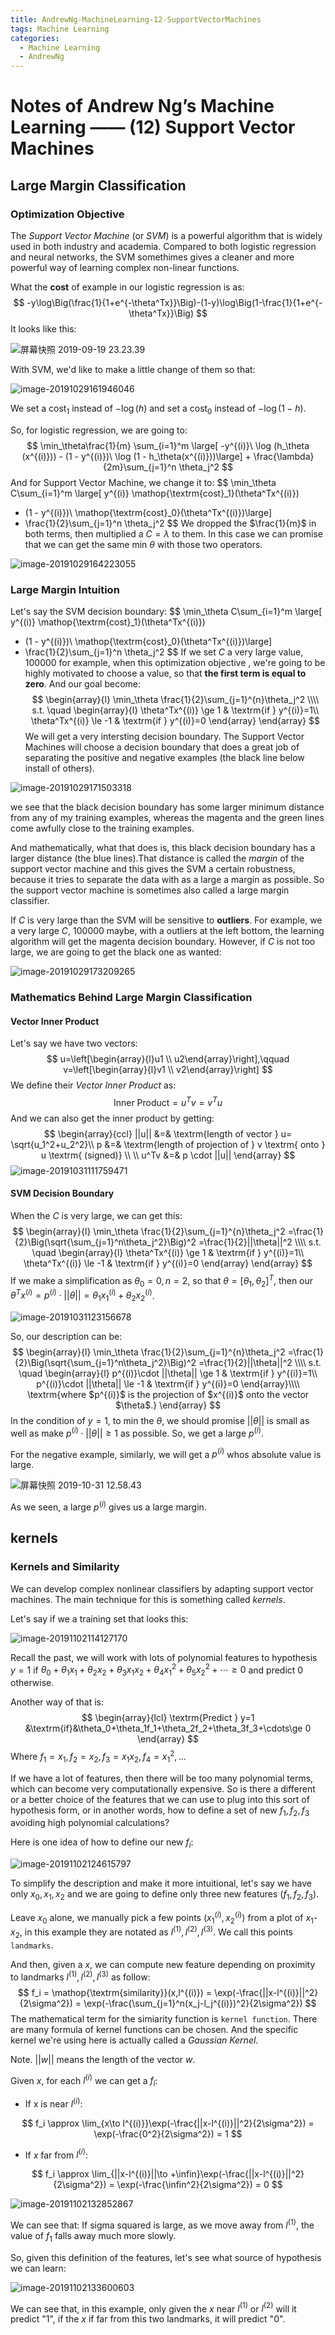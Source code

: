 ```yaml
---
title: AndrewNg-MachineLearning-12-SupportVectorMachines
tags: Machine Learning
categories:
  - Machine Learning
  - AndrewNg
---
```


# Notes of Andrew Ng’s Machine Learning —— (12) Support Vector Machines

## Large Margin Classification

### Optimization Objective

The *Support Vector Machine* (or *SVM*) is a powerful algorithm that is widely used in both industry and academia. Compared to both logistic regression and neural networks, the SVM somethimes gives a cleaner and more powerful way of learning complex non-linear functions.

What the **cost** of example in our logistic regression is as:
$$
-y\log\Big(\frac{1}{1+e^{-\theta^Tx}}\Big)-(1-y)\log\Big(1-\frac{1}{1+e^{-\theta^Tx}}\Big)
$$
It looks like this:

![屏幕快照 2019-09-19 23.23.39](https://tva1.sinaimg.cn/large/006y8mN6ly1g8f4rfgycnj31lc0mqjsr.jpg)

With SVM, we'd like to make a little change of them so that:

![image-20191029161946046](https://tva1.sinaimg.cn/large/006y8mN6ly1g8f58f0dolj31ao0h6wpq.jpg)

We set a $\textrm{cost}_1$ instead of $-\log(h)$ and set a $\textrm{cost}_0$ instead of $-\log(1-h)$.

So, for logistic regression, we are going to:
$$
\min_\theta\frac{1}{m} \sum_{i=1}^m \large[ -y^{(i)}\ \log (h_\theta (x^{(i)})) - (1 - y^{(i)})\ \log (1 - h_\theta(x^{(i)}))\large] + \frac{\lambda}{2m}\sum_{j=1}^n \theta_j^2
$$
And for Support Vector Machine, we change it to:
$$
\min_\theta 
C\sum_{i=1}^m \large[ y^{(i)} \mathop{\textrm{cost}_1}(\theta^Tx^{(i)})
+ (1 - y^{(i)})\ \mathop{\textrm{cost}_0}(\theta^Tx^{(i)})\large]
+ \frac{1}{2}\sum_{j=1}^n \theta_j^2
$$
We dropped the $\frac{1}{m}$ in both terms, then multiplied a $C=\lambda$ to them. In this case we can promise that we can get the same min $\theta$ with those two operators.

![image-20191029164223055](https://tva1.sinaimg.cn/large/006y8mN6ly1g8f5vx0x43j31dm0ni156.jpg)

### Large Margin Intuition

Let's say the SVM decision boundary:
$$
\min_\theta 
C\sum_{i=1}^m \large[ y^{(i)} \mathop{\textrm{cost}_1}(\theta^Tx^{(i)})
+ (1 - y^{(i)})\ \mathop{\textrm{cost}_0}(\theta^Tx^{(i)})\large]
+ \frac{1}{2}\sum_{j=1}^n \theta_j^2
$$
If we set $C$ a very  large value, $100000$ for example, when this optimization objective , we're going to be highly motivated to choose a value, so that **the first term is equal to zero**. And our goal become:
$$
\begin{array}{l}
	\min_\theta \frac{1}{2}\sum_{j=1}^{n}\theta_j^2 \\\\
	s.t. \quad \begin{array}{l}
		\theta^Tx^{(i)} \ge 1 & \textrm{if } y^{(i)}=1\\
		\theta^Tx^{(i)} \le -1 & \textrm{if } y^{(i)}=0
	\end{array}
\end{array}
$$
We will get a very intersting decision boundary. The Support Vector Machines will choose a decision boundary that does a great job of separating the positive and negative examples (the black line below install of others).

![image-20191029171503318](https://tva1.sinaimg.cn/large/006y8mN6gy1g8f6tz8op1j30q60kon78.jpg)

we see that the black decision boundary has some larger minimum distance from any of my training examples, whereas the magenta and the green lines come awfully close to the training examples.

And mathematically, what that does is, this black decision boundary has a larger distance (the blue lines).That distance is called the *margin* of the support vector machine and this gives the SVM a certain robustness, because it tries to separate the data with as a large a margin as possible. So the support vector machine is sometimes also called a large margin classifier.

If $C$ is very large than the SVM will be sensitive to **outliers**. For example, we a very large $C$, $100000$ maybe, with a outliers at the left bottom, the learning algorithm will get the magenta decision boundary. However, if $C$ is not too large, we are going to get the black one as wanted:

![image-20191029173209265](https://tva1.sinaimg.cn/large/006y8mN6gy1g8f7bsn392j30zm0iqwmu.jpg)

### Mathematics Behind Large Margin Classification

#### Vector Inner Product

Let's say we have two vectors:
$$
u=\left[\begin{array}{l}u1 \\ u2\end{array}\right],\qquad v=\left[\begin{array}{l}v1 \\ v2\end{array}\right]
$$
We define their *Vector Inner Product* as:
$$
\textrm{Inner Product} =
u^Tv=v^Tu
$$
And we can also get the inner product by getting:
$$
\begin{array}{ccl}
||u|| &=& \textrm{length of vector } u= \sqrt{u_1^2+u_2^2}\\
p &=& \textrm{length of projection of } v \textrm{ onto } u \textrm{ (signed)} \\ \\
u^Tv &=& p \cdot ||u||
\end{array}
$$
![image-20191031111759471](https://tva1.sinaimg.cn/large/006y8mN6ly1g8h7ruhj8kj31em0s0nfd.jpg)

#### SVM Decision Boundary

When the $C$ is very large, we can get this:
$$
\begin{array}{l}
	\min_\theta \frac{1}{2}\sum_{j=1}^{n}\theta_j^2
	=\frac{1}{2}\Big(\sqrt{\sum_{j=1}^n\theta_j^2}\Big)^2
	=\frac{1}{2}||\theta||^2 \\\\
	s.t. \quad \begin{array}{l}
		\theta^Tx^{(i)} \ge 1 & \textrm{if } y^{(i)}=1\\
		\theta^Tx^{(i)} \le -1 & \textrm{if } y^{(i)}=0
	\end{array}
\end{array}
$$
If we make a simplification as $\theta_0=0, n=2$, so that $\theta=[\theta_1,\theta_2]^T$, then our $\theta^Tx^{(i)}=p^{(i)}\cdot ||\theta||=\theta_1x_1^{(i)}+\theta_2x_2^{(i)}$.

![image-20191031123156678](https://tva1.sinaimg.cn/large/006y8mN6ly1g8h9w173flj309l06t3zr.jpg)

So, our description can be:
$$
\begin{array}{l}
	\min_\theta \frac{1}{2}\sum_{j=1}^{n}\theta_j^2
	=\frac{1}{2}\Big(\sqrt{\sum_{j=1}^n\theta_j^2}\Big)^2
	=\frac{1}{2}||\theta||^2 \\\\
	s.t. \quad \begin{array}{l}
		p^{(i)}\cdot ||\theta|| \ge 1 & \textrm{if } y^{(i)}=1\\
		p^{(i)}\cdot ||\theta|| \le -1 & \textrm{if } y^{(i)}=0
	\end{array}\\\\
	\textrm{where $p^{(i)}$ is the projection of $x^{(i)}$ onto the vector $\theta$.}
\end{array}
$$
In the condition of $y=1$, to min the $\theta$, we should promise $||\theta||$ is small as well as make $p^{(i)}\cdot ||\theta|| \ge 1$ as possible. So, we get a large $p^{(i)}$.

For the negative example, similarly, we will get a $p^{(i)}$ whos absolute value is large.

![屏幕快照 2019-10-31 12.58.43](https://tva1.sinaimg.cn/large/006y8mN6ly1g8harwzv9cj324i0nu4qp.jpg)

As we seen, a large $p^{(i)}$ gives us a large margin.

## kernels

### Kernels and Similarity

We can develop complex nonlinear classifiers by adapting support vector machines. The main technique for this is something called *kernels*.

Let's say if we a training set that looks this:

![image-20191102114127170](https://tva1.sinaimg.cn/large/006y8mN6ly1g8jjopayn9j30c5083jui.jpg)

Recall the past, we will work with lots of polynomial features to hypothesis $y=1$ if $\theta_0+\theta_1x_1+\theta_2x_2+\theta_3x_1x_2+\theta_4x_1^2+\theta_5x_2^2+\cdots\ge 0$ and predict $0$ otherwise.

Another way of that is:
$$
\begin{array}{lcl}
\textrm{Predict } y=1 &\textrm{if}&\theta_0+\theta_1f_1+\theta_2f_2+\theta_3f_3+\cdots\ge 0
\end{array}
$$
Where $f_1=x_1,f_2=x_2,f_3=x_1x_2,f_4=x_1^2,...$

If we have a lot of features, then there will be too many polynomial terms, which can become very computationally expensive. So is there a different or a better choice of the features that we can use to plug into this sort of hypothesis form, or in another words, how to define a set of new $f_1,f_2,f_3$ avoiding high polynomial calculations?

Here is one idea of how to define our new $f_i$:

![image-20191102124615797](https://tva1.sinaimg.cn/large/006y8mN6ly1g8jljliww8j30o90dmwjt.jpg)

To simplify the description and make it more intuitional, let's say we have only $x_0,x_1,x_2$ and we are going to define only three new features ($f_1,f_2,f_3$). 

Leave $x_0$ alone, we manually pick a few points $(x_1^{(i)},x_2^{(i)})$ from a plot of $x_1$-$x_2$, in this example they are notated as $l^{(1)},l^{(2)},l^{(3)}$. We call this points `landmarks`.

And then, given a $x$, we can compute new feature depending on proximity to landmarks $l^{(1)},l^{(2)},l^{(3)}$ as follow:
$$
f_i = \mathop{\textrm{similarity}}(x,l^{(i)}) = \exp(-\frac{||x-l^{(i)}||^2}{2\sigma^2}) = \exp(-\frac{\sum_{j=1}^n(x_j-l_j^{(i)})^2}{2\sigma^2})
$$
The mathematical term for the simiarity function is `kernel function`. There are many formula of kernel functions can be chosen. And the specific kernel we're using here is actually called a *Gaussian Kernel*.

Note. $||w||$ means the length of the vector $w$.

Given  $x$, for each $l^{(i)}$ we can get a $f_i$:

* If x is near $l^{(i)}$:

$$
f_i \approx \lim_{x\to l^{(i)}}\exp(-\frac{||x-l^{(i)}||^2}{2\sigma^2}) = \exp(-\frac{0^2}{2\sigma^2}) = 1
$$

* If $x$ far from $l^{(i)}$:

$$
f_i \approx \lim_{||x-l^{(i)}||\to +\infin}\exp(-\frac{||x-l^{(i)}||^2}{2\sigma^2}) = \exp(-\frac{\infin^2}{2\sigma^2}) = 0
$$

![image-20191102132852867](https://tva1.sinaimg.cn/large/006y8mN6ly1g8jmrwo86pj30ph0dwwm1.jpg)

We can see that: If sigma squared is large, as we move away from $l^{(1)}$, the value of $f_1$ falls away much more slowly.

So, given this definition of the features, let's see what source of hypothesis we can learn:

![image-20191102133600603](https://tva1.sinaimg.cn/large/006y8mN6ly1g8jmzc2qq4j30ot0ditej.jpg)

We can see that, in this example, only given the $x$ near $l^{(1)}$ or $l^{(2)}$ will it predict "1", if the $x$ if far from this two landmarks, it will predict "0".

